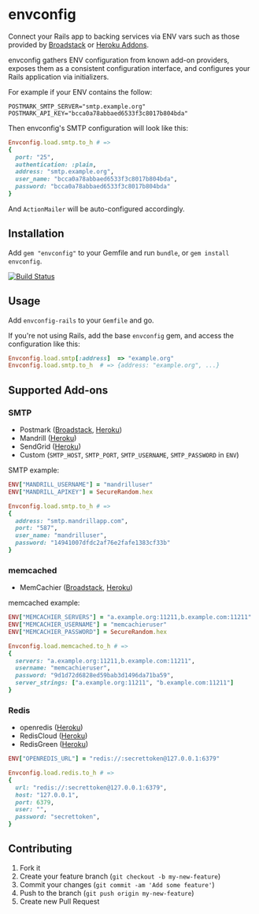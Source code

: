 # envconfig

Connect your Rails app to backing services via ENV vars such as those
provided by [Broadstack][broadstack] or [Heroku Addons][heroku_addons].

envconfig gathers ENV configuration from known add-on providers, exposes them
as a consistent configuration interface, and configures your Rails application
via initializers.

For example if your ENV contains the follow:

```
POSTMARK_SMTP_SERVER="smtp.example.org"
POSTMARK_API_KEY="bcca0a78abbaed6533f3c8017b804bda"
```

Then envconfig's SMTP configuration will look like this:

```ruby
Envconfig.load.smtp.to_h # =>
{
  port: "25",
  authentication: :plain,
  address: "smtp.example.org",
  user_name: "bcca0a78abbaed6533f3c8017b804bda",
  password: "bcca0a78abbaed6533f3c8017b804bda"
}
```

And `ActionMailer` will be auto-configured accordingly.


## Installation

Add `gem "envconfig"` to your Gemfile and run `bundle`,
or `gem install envconfig`.

[![Build Status](https://travis-ci.org/broadstack/envconfig.png?branch=master)](https://travis-ci.org/broadstack/envconfig)

## Usage

Add `envconfig-rails` to your `Gemfile` and go.

If you're not using Rails, add the base `envconfig` gem, and access the
configuration like this:

```ruby
Envconfig.load.smtp[:address]  => "example.org"
Envconfig.load.smtp.to_h  # => {address: "example.org", ...}
```


## Supported Add-ons

### SMTP

* Postmark ([Broadstack](https://broadstack.com/addons/postmark), [Heroku](https://addons.heroku.com/postmark))
* Mandrill ([Heroku](https://addons.heroku.com/mandrill))
* SendGrid ([Heroku](https://addons.heroku.com/sendgrid))
* Custom (`SMTP_HOST`, `SMTP_PORT`, `SMTP_USERNAME`, `SMTP_PASSWORD` in `ENV`)

SMTP example:

```ruby
ENV["MANDRILL_USERNAME"] = "mandrilluser"
ENV["MANDRILL_APIKEY"] = SecureRandom.hex

Envconfig.load.smtp.to_h # =>
{
  address: "smtp.mandrillapp.com",
  port: "587",
  user_name: "mandrilluser",
  password: "14941007dfdc2af76e2fafe1383cf33b"
}
```

### memcached

* MemCachier ([Broadstack](https://broadstack.com/addons/memcachier), [Heroku](https://addons.heroku.com/memcachier))

memcached example:

```ruby
ENV["MEMCACHIER_SERVERS"] = "a.example.org:11211,b.example.com:11211"
ENV["MEMCACHIER_USERNAME"] = "memcachieruser"
ENV["MEMCACHIER_PASSWORD"] = SecureRandom.hex

Envconfig.load.memcached.to_h # =>
{
  servers: "a.example.org:11211,b.example.com:11211",
  username: "memcachieruser",
  password: "9d1d72d6828ed59bab3d1496da71ba59",
  server_strings: ["a.example.org:11211", "b.example.com:11211"]
}
```


### Redis

* openredis ([Heroku](https://addons.heroku.com/openredis))
* RedisCloud ([Heroku](https://addons.heroku.com/rediscloud))
* RedisGreen ([Heroku](https://addons.heroku.com/redisgreen))

```ruby
ENV["OPENREDIS_URL"] = "redis://:secrettoken@127.0.0.1:6379"

Envconfig.load.redis.to_h # =>
{
  url: "redis://:secrettoken@127.0.0.1:6379",
  host: "127.0.0.1",
  port: 6379,
  user: "",
  password: "secrettoken",
}
```


## Contributing

1. Fork it
2. Create your feature branch (`git checkout -b my-new-feature`)
3. Commit your changes (`git commit -am 'Add some feature'`)
4. Push to the branch (`git push origin my-new-feature`)
5. Create new Pull Request


[backing_services]: http://12factor.net/backing-services
[broadstack]: https://broadstack.com
[heroku_addons]: https://addons.heroku.com/
